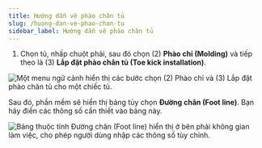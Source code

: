 ```yaml
---
title: Hướng dẫn vẽ phào chân tủ
slug: /huong-dan-ve-phao-chan-tu
sidebar_label: Hướng dẫn vẽ phào chân tủ
---
```


1. Chọn tủ, nhấp chuột phải, sau đó chọn (2) **Phào chỉ (Molding)** và tiếp theo là (3) **Lắp đặt phào chân tủ (Toe kick installation)**.

![Một menu ngữ cảnh hiển thị các bước chọn (2) Phào chỉ và (3) Lắp đặt phào chân tủ cho một chiếc tủ.](https://storage.googleapis.com/jegavn_kb/image_jegavn/406.1.jpg)

Sau đó, phần mềm sẽ hiển thị bảng tùy chọn **Đường chân (Foot line)**. Bạn hãy điền các thông số cần thiết vào bảng này.

![Bảng thuộc tính Đường chân (Foot line) hiển thị ở bên phải không gian làm việc, cho phép người dùng nhập các thông số tùy chỉnh.](https://storage.googleapis.com/jegavn_kb/image_jegavn/406.2.jpg)